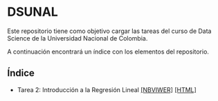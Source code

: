 # DSUNAL
Este repositorio tiene como objetivo cargar las tareas del curso de Data Science de la Universidad Nacional de Colombia.

A continuación encontrará un índice con los elementos del repositorio.

## Índice

- Tarea 2: Introducción a la Regresión Lineal [[NBVIWER]](https://nbviewer.jupyter.org/github/juancop/DSUNAL/blob/main/Tarea%202/Regresion_Lineal.ipynb) [[HTML]](https://htmlpreview.github.io/?https://github.com/juancop/DSUNAL/blob/main/Tarea%202/Regresion_Lineal.html)